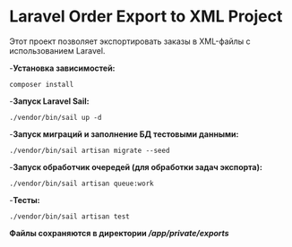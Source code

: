 # Laravel Order Export to XML Project
Этот проект позволяет экспортировать заказы в XML-файлы с использованием Laravel.

-**Установка зависимостей:**

```composer install```

-**Запуск Laravel Sail:**

```./vendor/bin/sail up -d```

-**Запуск миграций и заполнение БД тестовыми данными:**

``./vendor/bin/sail artisan migrate --seed``

-**Запуск обработчик очередей (для обработки задач экспорта):**

``./vendor/bin/sail artisan queue:work``

-**Тесты:**

``./vendor/bin/sail artisan test``

**Файлы сохраняются в директории */app/private/exports***
